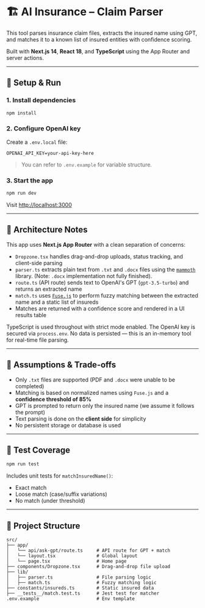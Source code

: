 # 🏗️ AI Insurance – Claim Parser

This tool parses insurance claim files, extracts the insured name using GPT, and matches it to a known list of insured entities with confidence scoring.

Built with **Next.js 14**, **React 18**, and **TypeScript** using the App Router and server actions.

---

## 🚀 Setup & Run

### 1. Install dependencies
```bash
npm install
```

### 2. Configure OpenAI key

Create a `.env.local` file:
```
OPENAI_API_KEY=your-api-key-here
```

> You can refer to `.env.example` for variable structure.

### 3. Start the app
```bash
npm run dev
```

Visit [http://localhost:3000](http://localhost:3000)

---

## 🧱 Architecture Notes

This app uses **Next.js App Router** with a clean separation of concerns:

- `Dropzone.tsx` handles drag-and-drop uploads, status tracking, and client-side parsing
- `parser.ts` extracts plain text from `.txt` and `.docx` files using the [`mammoth`](https://www.npmjs.com/package/mammoth) library. (Note: `.docx` implementation not fully finished).
- `route.ts` (API route) sends text to OpenAI's GPT (`gpt-3.5-turbo`) and returns an extracted name
- `match.ts` uses [`Fuse.js`](https://fusejs.io/) to perform fuzzy matching between the extracted name and a static list of insureds
- Matches are returned with a confidence score and rendered in a UI results table

TypeScript is used throughout with strict mode enabled. The OpenAI key is secured via `process.env`. No data is persisted — this is an in-memory tool for real-time file parsing.

---

## 🧠 Assumptions & Trade-offs

- Only `.txt` files are supported (PDF and `.docx` were unable to be completed)
- Matching is based on normalized names using `Fuse.js` and a **confidence threshold of 85%**
- GPT is prompted to return only the insured name (we assume it follows the prompt)
- Text parsing is done on the **client side** for simplicity
- No persistent storage or database is used

---

## 🧪 Test Coverage

```bash
npm run test
```

Includes unit tests for `matchInsuredName()`:
- Exact match
- Loose match (case/suffix variations)
- No match (under threshold)

---

## 📁 Project Structure

```
src/
├── app/
│   └── api/ask-gpt/route.ts     # API route for GPT + match
│   └── layout.tsx               # Global layout
│   └── page.tsx                 # Home page
├── components/Dropzone.tsx      # Drag-and-drop file upload
├── lib/
│   ├── parser.ts                # File parsing logic
│   ├── match.ts                 # Fuzzy matching logic
├── constants/insureds.ts        # Static insured data
├── __tests__/match.test.ts      # Jest test for matcher
.env.example                     # Env template
```
